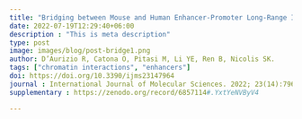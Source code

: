 ```yaml
---
title: "Bridging between Mouse and Human Enhancer-Promoter Long-Range Interactions in Neural Stem Cells, to Understand Enhancer Function in Neurodevelopmental Disease"
date: 2022-07-19T12:29:40+06:00
description : "This is meta description"
type: post
image: images/blog/post-bridge1.png
author: D’Aurizio R, Catona O, Pitasi M, Li YE, Ren B, Nicolis SK.
tags: ["chromatin interactions", "enhancers"]
doi: https://doi.org/10.3390/ijms23147964
journal : International Journal of Molecular Sciences. 2022; 23(14):7964. https://doi.org/10.3390/ijms23147964 
supplementary : https://zenodo.org/record/6857114#.YxtYeNVByV4

---
```




